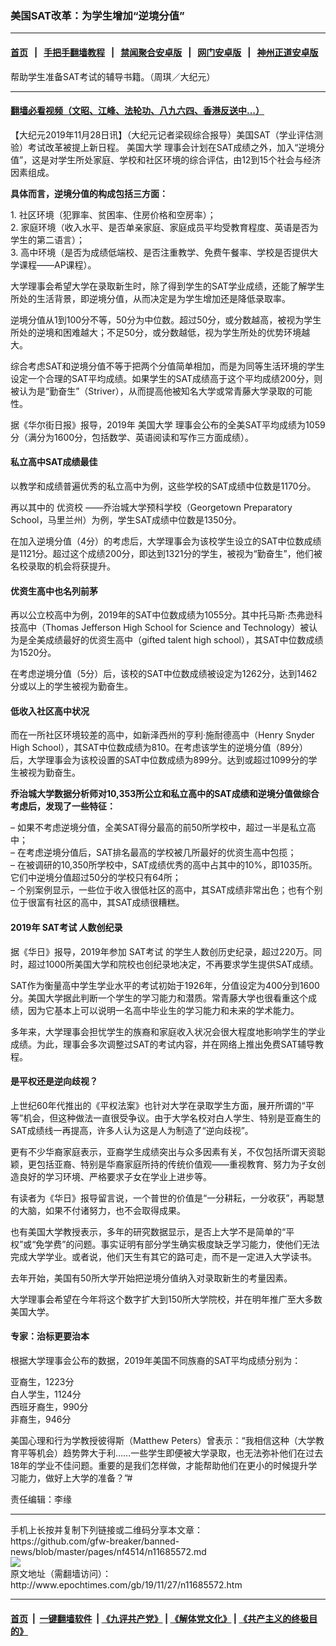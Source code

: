 ### 美国SAT改革：为学生增加“逆境分值”
------------------------

#### [首页](https://github.com/gfw-breaker/banned-news/blob/master/README.md) &nbsp;&nbsp;|&nbsp;&nbsp; [手把手翻墙教程](https://github.com/gfw-breaker/guides/wiki) &nbsp;&nbsp;|&nbsp;&nbsp; [禁闻聚合安卓版](https://github.com/gfw-breaker/bn-android) &nbsp;&nbsp;|&nbsp;&nbsp; [网门安卓版](https://github.com/oGate2/oGate) &nbsp;&nbsp;|&nbsp;&nbsp; [神州正道安卓版](https://github.com/SzzdOgate/update) 



<div><img alt="" class="aligncenter wp-post-image" src="http://i.epochtimes.com/assets/uploads/2016/12/Sat-C2-600x400.jpg"/>
<div class="red16 caption">
 帮助学生准备SAT考试的辅导书籍。（周琪／大纪元）
</div>
</div><hr/>

#### [翻墙必看视频（文昭、江峰、法轮功、八九六四、香港反送中...）](https://github.com/gfw-breaker/banned-news/blob/master/pages/links.md)

<div><p>
 【大纪元2019年11月28日讯】（大纪元记者梁砚综合报导）美国SAT（学业评估测验）考试改革被提上新日程。
 <ok href="http://www.epochtimes.com/gb/tag/%E7%BE%8E%E5%9B%BD%E5%A4%A7%E5%AD%A6.html">
  美国大学
 </ok>
 理事会计划在SAT成绩之外，加入“逆境分值”，这是对学生所处家庭、学校和社区环境的综合评估，由12到15个社会与经济因素组成。
</p>
<p>
 <strong>
  具体而言，逆境分值的构成包括三方面：
 </strong>
</p>
<p>
 1. 社区环境（犯罪率、贫困率、住房价格和空房率）；
 <br/>
 2. 家庭环境（收入水平、是否单亲家庭、家庭成员平均受教育程度、英语是否为学生的第二语言）；
 <br/>
 3. 高中环境（是否为成绩低端校、是否注重教学、免费午餐率、学校是否提供大学课程——AP课程）。
</p>
<p>
 大学理事会希望大学在录取新生时，除了得到学生的SAT学业成绩，还能了解学生所处的生活背景，即逆境分值，从而决定是为学生增加还是降低录取率。
</p>
<p>
 逆境分值从1到100分不等，50分为中位数。超过50分，或分数越高，被视为学生所处的逆境和困难越大；不足50分，或分数越低，视为学生所处的优势环境越大。
</p>
<p>
 综合考虑SAT和逆境分值不等于把两个分值简单相加，而是为同等生活环境的学生设定一个合理的SAT平均成绩。如果学生的SAT成绩高于这个平均成绩200分，则被认为是“勤奋生”（Striver），从而提高他被知名大学或常青藤大学录取的可能性。
</p>
<p>
 据《华尔街日报》报导，2019年
 <ok href="http://www.epochtimes.com/gb/tag/%E7%BE%8E%E5%9B%BD%E5%A4%A7%E5%AD%A6.html">
  美国大学
 </ok>
 理事会公布的全美SAT平均成绩为1059分（满分为1600分，包括数学、英语阅读和写作三方面成绩）。
</p>
<h4>
 私立高中SAT成绩最佳
</h4>
<p>
 以教学和成绩普遍优秀的私立高中为例，这些学校的SAT成绩中位数是1170分。
</p>
<p>
 再以其中的
 <ok href="http://www.epochtimes.com/gb/tag/%E4%BC%98%E8%B5%84%E6%A0%A1.html">
  优资校
 </ok>
 ——乔治城大学预科学校（Georgetown Preparatory School，马里兰州）为例，学生SAT成绩中位数是1350分。
</p>
<p>
 在加入逆境分值（4分）的考虑后，大学理事会为该校学生设立的SAT中位数成绩是1121分。超过这个成绩200分，即达到1321分的学生，被视为“勤奋生”，他们被名校录取的机会将获提升。
</p>
<h4>
 优资生高中也名列前茅
</h4>
<p>
 再以公立校高中为例，2019年的SAT中位数成绩为1055分。其中托马斯·杰弗逊科技高中（Thomas Jefferson High School for Science and Technology）被认为是全美成绩最好的优资生高中（gifted talent high school），其SAT中位数成绩为1520分。
</p>
<p>
 在考虑逆境分值（5分）后，该校的SAT中位数成绩被设定为1262分，达到1462分或以上的学生被视为勤奋生。
</p>
<h4>
 低收入社区高中状况
</h4>
<p>
 而在一所社区环境较差的高中，如新泽西州的亨利·施耐德高中（Henry Snyder High School），其SAT中位数成绩为810。在考虑该学生的逆境分值（89分）后，大学理事会为该校设置的SAT中位数成绩为899分。达到或超过1099分的学生被视为勤奋生。
</p>
<p>
 <strong>
  乔治城大学数据分析师对10,353所公立和私立高中的SAT成绩和逆境分值做综合考虑后，发现了一些特征：
 </strong>
</p>
<p>
 – 如果不考虑逆境分值，全美SAT得分最高的前50所学校中，超过一半是私立高中；
 <br/>
 – 在考虑逆境分值后，SAT排名最高的学校被几所最好的优资生高中包揽；
 <br/>
 – 在被调研的10,350所学校中，SAT成绩优秀的高中占其中的10%，即1035所。它们中逆境分值超过50分的学校只有64所；
 <br/>
 – 个别案例显示，一些位于收入很低社区的高中，其SAT成绩非常出色；也有个别位于很富有社区的高中，其SAT成绩很糟糕。
</p>
<h4>
 2019年
 <ok href="http://www.epochtimes.com/gb/tag/sat%E8%80%83%E8%AF%95.html">
  SAT考试
 </ok>
 人数创纪录
</h4>
<p>
 据《华日》报导，2019年参加
 <ok href="http://www.epochtimes.com/gb/tag/sat%E8%80%83%E8%AF%95.html">
  SAT考试
 </ok>
 的学生人数创历史纪录，超过220万。同时，超过1000所美国大学和院校也创纪录地决定，不再要求学生提供SAT成绩。
</p>
<p>
 SAT作为衡量高中学生学业水平的考试初始于1926年，分值设定为400分到1600分。美国大学据此判断一个学生的学习能力和潜质。常青藤大学也很看重这个成绩，因为它基本上可以说明一名高中毕业生的学习能力和未来的学术能力。
</p>
<p>
 多年来，大学理事会担忧学生的族裔和家庭收入状况会很大程度地影响学生的学业成绩。为此，理事会多次调整过SAT的考试内容，并在网络上推出免费SAT辅导教程。
</p>
<h4>
 是平权还是逆向歧视？
</h4>
<p>
 上世纪60年代推出的《平权法案》也针对大学在录取学生方面，展开所谓的“平等”机会，但这种做法一直很受争议。由于大学名校对白人学生、特别是亚裔生的SAT成绩线一再提高，许多人认为这是人为制造了“逆向歧视”。
</p>
<p>
 更有不少华裔家庭表示，亚裔学生成绩突出与众多因素有关，不仅包括所谓天资聪颖，更包括亚裔、特别是华裔家庭所持的传统价值观——重视教育、努力为子女创造良好的学习环境、严格要求子女在学业上进步等。
</p>
<p>
 有读者为《华日》报导留言说，一个普世的价值是“一分耕耘，一分收获”，再聪慧的大脑，如果不付诸努力，也不会取得成果。
</p>
<p>
 也有美国大学教授表示，多年的研究数据显示，是否上大学不是简单的“平权”或“免学费”的问题。事实证明有部分学生确实极度缺乏学习能力，使他们无法完成大学学业。或者说，他们天生有其它的路可走，而不是一定进入大学读书。
</p>
<p>
 去年开始，美国有50所大学开始把逆境分值纳入对录取新生的考量因素。
</p>
<p>
 大学理事会希望在今年将这个数字扩大到150所大学院校，并在明年推广至大多数美国大学。
</p>
<h4>
 专家：治标更要治本
</h4>
<p>
 根据大学理事会公布的数据，2019年美国不同族裔的SAT平均成绩分别为：
</p>
<p>
 亚裔生，1223分
 <br/>
 白人学生，1124分
 <br/>
 西班牙裔生，990分
 <br/>
 非裔生，946分
</p>
<p>
 美国心理和行为学教授彼得斯（Matthew Peters）曾表示：“我相信这种（大学教育平等机会）趋势弊大于利……一些学生即便被大学录取，也无法弥补他们在过去18年的学业不佳问题。重要的是我们怎样做，才能帮助他们在更小的时候提升学习能力，做好上大学的准备？”#
</p>
<p>
 责任编辑：李缘
</p>
</div>
<hr/>
手机上长按并复制下列链接或二维码分享本文章：<br/>
https://github.com/gfw-breaker/banned-news/blob/master/pages/nf4514/n11685572.md <br/>
<a href='https://github.com/gfw-breaker/banned-news/blob/master/pages/nf4514/n11685572.md'><img src='https://github.com/gfw-breaker/banned-news/blob/master/pages/nf4514/n11685572.md.png'/></a> <br/>
原文地址（需翻墙访问）：http://www.epochtimes.com/gb/19/11/27/n11685572.htm


------------------------
#### [首页](https://github.com/gfw-breaker/banned-news/blob/master/README.md) &nbsp;|&nbsp; [一键翻墙软件](https://github.com/gfw-breaker/nogfw/blob/master/README.md) &nbsp;| [《九评共产党》](https://github.com/gfw-breaker/9ping.md/blob/master/README.md#九评之一评共产党是什么) | [《解体党文化》](https://github.com/gfw-breaker/jtdwh.md/blob/master/README.md) | [《共产主义的终极目的》](https://github.com/gfw-breaker/gczydzjmd.md/blob/master/README.md)


<img src='http://gfw-breaker.win/banned-news/pages/nf4514/n11685572.md' width='0px' height='0px'/>
